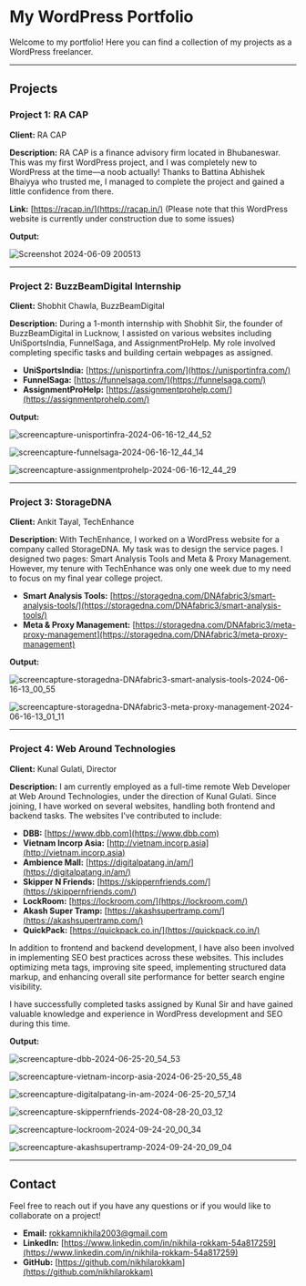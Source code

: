 # My WordPress Portfolio

Welcome to my portfolio! Here you can find a collection of my projects as a WordPress freelancer.

---

## Projects

### Project 1: RA CAP
**Client:** RA CAP

**Description:**
RA CAP is a finance advisory firm located in Bhubaneswar. This was my first WordPress project, and I was completely new to WordPress at the time—a noob actually! Thanks to Battina Abhishek Bhaiyya who trusted me, I managed to complete the project and gained a little confidence from there.

**Link:** [https://racap.in/](https://racap.in/) (Please note that this WordPress website is currently under construction due to some issues)

**Output:**

![Screenshot 2024-06-09 200513](https://github.com/nikhilarokkam/wordpress-portfolio/assets/115566678/5e0e3256-229c-4289-a38b-c54ca4ed1405)

---

### Project 2: BuzzBeamDigital Internship
**Client:** Shobhit Chawla, BuzzBeamDigital

**Description:**
During a 1-month internship with Shobhit Sir, the founder of BuzzBeamDigital in Lucknow, I assisted on various websites including UniSportsIndia, FunnelSaga, and AssignmentProHelp. My role involved completing specific tasks and building certain webpages as assigned.

- **UniSportsIndia:** [https://unisportinfra.com/](https://unisportinfra.com/)
- **FunnelSaga:** [https://funnelsaga.com/](https://funnelsaga.com/)
- **AssignmentProHelp:** [https://assignmentprohelp.com/](https://assignmentprohelp.com/)

**Output:**

![screencapture-unisportinfra-2024-06-16-12_44_52](https://github.com/nikhilarokkam/wordpress-portfolio/assets/115566678/774a9d6a-6c16-48f3-9db3-2ca2c8073e16)

![screencapture-funnelsaga-2024-06-16-12_44_14](https://github.com/nikhilarokkam/wordpress-portfolio/assets/115566678/1b9d92ce-25c7-492c-b87f-9da6525bcb42)

![screencapture-assignmentprohelp-2024-06-16-12_44_29](https://github.com/nikhilarokkam/wordpress-portfolio/assets/115566678/4cc8ccc9-5096-4aea-8a21-60ee6ad91c57)

---

### Project 3: StorageDNA
**Client:** Ankit Tayal, TechEnhance

**Description:**
With TechEnhance, I worked on a WordPress website for a company called StorageDNA. My task was to design the service pages. I designed two pages: Smart Analysis Tools and Meta & Proxy Management. However, my tenure with TechEnhance was only one week due to my need to focus on my final year college project.

- **Smart Analysis Tools:** [https://storagedna.com/DNAfabric3/smart-analysis-tools/](https://storagedna.com/DNAfabric3/smart-analysis-tools/)
- **Meta & Proxy Management:** [https://storagedna.com/DNAfabric3/meta-proxy-management](https://storagedna.com/DNAfabric3/meta-proxy-management)

**Output:**

![screencapture-storagedna-DNAfabric3-smart-analysis-tools-2024-06-16-13_00_55](https://github.com/nikhilarokkam/wordpress-portfolio/assets/115566678/140af8ad-e74c-434a-b41c-b82fc68d46cd)

![screencapture-storagedna-DNAfabric3-meta-proxy-management-2024-06-16-13_01_11](https://github.com/nikhilarokkam/wordpress-portfolio/assets/115566678/9a2627ed-1ec9-49a3-b468-0f09d617b52a)

---

### Project 4: Web Around Technologies
**Client:** Kunal Gulati, Director

**Description:**
I am currently employed as a full-time remote Web Developer at Web Around Technologies, under the direction of Kunal Gulati. Since joining, I have worked on several websites, handling both frontend and backend tasks. The websites I've contributed to include:

- **DBB:** [https://www.dbb.com](https://www.dbb.com)
- **Vietnam Incorp Asia:** [http://vietnam.incorp.asia](http://vietnam.incorp.asia)
- **Ambience Mall:** [https://digitalpatang.in/am/](https://digitalpatang.in/am/)
- **Skipper N Friends:** [https://skippernfriends.com/](https://skippernfriends.com/)
- **LockRoom:** [https://lockroom.com/](https://lockroom.com/)
- **Akash Super Tramp:** [https://akashsupertramp.com/](https://akashsupertramp.com/)
- **QuickPack:** [https://quickpack.co.in/](https://quickpack.co.in/)

In addition to frontend and backend development, I have also been involved in implementing SEO best practices across these websites. This includes optimizing meta tags, improving site speed, implementing structured data markup, and enhancing overall site performance for better search engine visibility.

I have successfully completed tasks assigned by Kunal Sir and have gained valuable knowledge and experience in WordPress development and SEO during this time.

**Output:**

![screencapture-dbb-2024-06-25-20_54_53](https://github.com/nikhilarokkam/wordpress-portfolio/assets/115566678/9d9a2a1b-b732-4a78-8f5a-754273a653f9)

![screencapture-vietnam-incorp-asia-2024-06-25-20_55_48](https://github.com/nikhilarokkam/wordpress-portfolio/assets/115566678/ccf87abc-12b2-4736-87c8-84be6fc0f439)

![screencapture-digitalpatang-in-am-2024-06-25-20_57_14](https://github.com/nikhilarokkam/wordpress-portfolio/assets/115566678/f5184ae3-1673-48fc-8e50-26d52f971e61)

![screencapture-skippernfriends-2024-08-28-20_03_12](https://github.com/user-attachments/assets/fa5b3010-cbd0-40fd-801c-18d7afc722f0)

![screencapture-lockroom-2024-09-24-20_00_34](https://github.com/user-attachments/assets/70be0053-908d-42cb-a3b4-59efee307f59)

![screencapture-akashsupertramp-2024-09-24-20_09_04](https://github.com/user-attachments/assets/8b2544e4-04c0-40e0-b39c-53692b71e403)

---

## Contact

Feel free to reach out if you have any questions or if you would like to collaborate on a project!

- **Email:** rokkamnikhila2003@gmail.com
- **LinkedIn:** [https://www.linkedin.com/in/nikhila-rokkam-54a817259](https://www.linkedin.com/in/nikhila-rokkam-54a817259)
- **GitHub:** [https://github.com/nikhilarokkam](https://github.com/nikhilarokkam)


